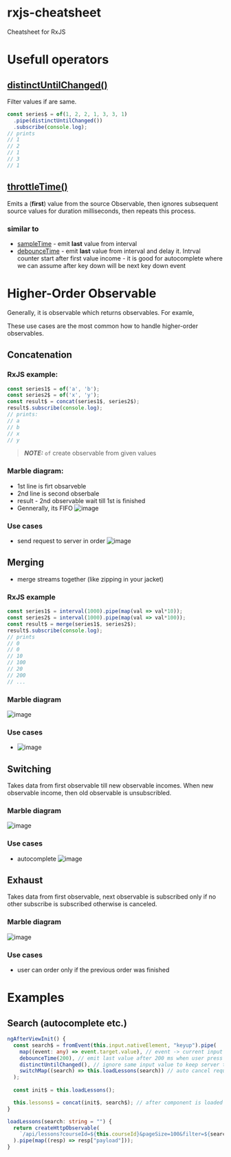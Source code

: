 # rxjs-cheatsheet
Cheatsheet for RxJS

# Usefull operators

## [distinctUntilChanged()](https://rxjs.dev/api/operators/distinctUntilChanged)
Filter values if are same.

```typescript
const series$ = of(1, 2, 2, 1, 3, 3, 1)
  .pipe(distinctUntilChanged())
  .subscribe(console.log);
// prints
// 1
// 2
// 1
// 3
// 1
```

## [throttleTime()](https://rxjs.dev/api/operators/throttleTime)
Emits a (**first**) value from the source Observable, then ignores subsequent source values for duration milliseconds, then repeats this process.
### similar to
- [sampleTime](https://rxjs.dev/api/operators/sampleTime) - emit **last** value from interval
- [debounceTime](https://rxjs.dev/api/operators/debounceTime) - emit **last** value from interval and delay it. Intrval counter start after first value income - it is good for autocomplete where we can assume after key down will be next key down event

# Higher-Order Observable

Generally, it is observable which returns observables. For examle, 

These use cases are the most common how to handle higher-order observables.

## Concatenation

### RxJS example:
```typescript
const series1$ = of('a', 'b');
const series2$ = of('x', 'y');
const result$ = concat(series1$, series2$);
result$.subscribe(console.log);
// prints:
// a
// b
// x
// y
```

> **_NOTE:_**  `of` create observable from given values

### Marble diagram:
- 1st line is firt obsarveble
- 2nd line is second obserbale
- result - 2nd observable wait till 1st is finished
- Gennerally, its FIFO
![image](https://user-images.githubusercontent.com/3972954/149121671-50e1573f-c21e-4cec-b9fe-66fae28dc480.png)

### Use cases
- send request to server in order
  ![image](https://user-images.githubusercontent.com/3972954/149122308-680aff11-9b17-48cf-bed4-cd00fd9bf98d.png)
  


## Merging
- merge streams together (like zipping in your jacket)

### RxJS example
```typescript
const series1$ = interval(1000).pipe(map(val => val*10));
const series2$ = interval(1000).pipe(map(val => val*100));
const result$ = merge(series1$, series2$);
result$.subscribe(console.log);
// prints
// 0
// 0
// 10
// 100
// 20
// 200
// ...
```

### Marble diagram

![image](https://user-images.githubusercontent.com/3972954/149123120-5a50fe24-7d4b-4c69-86a7-95b94c98a2c3.png)

### Use cases

- 
  ![image](https://user-images.githubusercontent.com/3972954/149128611-a794be1a-a966-42e5-aaf9-9aa04faf8c9c.png)




## Switching

Takes data from first observable till new observable incomes. When new observable income, then old observable is unsubscribled.

### Marble diagram

![image](https://user-images.githubusercontent.com/3972954/149129364-4e6708bf-6c05-4919-85c1-b8d0c2a5cbc7.png)

### Use cases
- autocomplete 
  ![image](https://user-images.githubusercontent.com/3972954/149129809-4f7af7f8-4c93-4d14-a125-3e57454fc914.png)





## Exhaust

Takes data from first observable, next observable is subscribed only if no other subscribe is subscribed otherwise is canceled.

### Marble diagram

![image](https://user-images.githubusercontent.com/3972954/149130762-78b64853-b249-4a6b-80b1-b6d4fe273904.png)

### Use cases
- user can order only if the previous order was finished



# Examples
## Search (autocomplete etc.)
```typescript
ngAfterViewInit() {
  const search$ = fromEvent(this.input.nativeElement, "keyup").pipe(
    map((event: any) => event.target.value), // event -> current input value
    debounceTime(200), // emit last value after 200 ms when user press keybord
    distinctUntilChanged(), // ignore same input value to keep server traffic low
    switchMap((search) => this.loadLessons(search)) // auto cancel request if new search
  );
  
  const init$ = this.loadLessons();

  this.lessons$ = concat(init$, search$); // after component is loaded init data
}

loadLessons(search: string = "") {
  return createHttpObservable(
    `/api/lessons?courseId=${this.courseId}&pageSize=100&filter=${search}`
  ).pipe(map((resp) => resp["payload"]));
}
```
